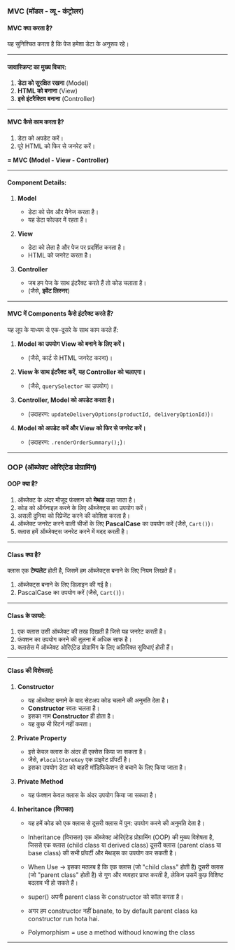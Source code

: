### MVC (मॉडल - व्यू - कंट्रोलर)

#### **MVC क्या करता है?**
यह सुनिश्चित करता है कि पेज हमेशा डेटा के अनुरूप रहे।  

---

#### **जावास्क्रिप्ट का मुख्य विचार:**
1. **डेटा को सुरक्षित रखना** (Model)  
2. **HTML को बनाना** (View)  
3. **इसे इंटरैक्टिव बनाना** (Controller)  

---

#### **MVC कैसे काम करता है?**
1. डेटा को अपडेट करें।  
2. पूरे HTML को फिर से जनरेट करें।  

**= MVC (Model - View - Controller)**  

---

#### **Component Details**:
1. **Model**  
   - डेटा को सेव और मैनेज करता है।  
   - यह डेटा फोल्डर में रहता है।  

2. **View**  
   - डेटा को लेता है और पेज पर प्रदर्शित करता है।  
   - HTML को जनरेट करता है।  

3. **Controller**  
   - जब हम पेज के साथ इंटरैक्ट करते हैं तो कोड चलाता है।  
   - (जैसे, **इवेंट लिस्नर**)  

---

#### **MVC में Components कैसे इंटरैक्ट करते हैं?**
यह लूप के माध्यम से एक-दूसरे के साथ काम करते हैं:

1. **Model का उपयोग View को बनाने के लिए करें।**  
   - (जैसे, कार्ट से HTML जनरेट करना)।  
   
2. **View के साथ इंटरैक्ट करें, यह Controller को चलाएगा।**  
   - (जैसे, `querySelector` का उपयोग)।  
   
3. **Controller, Model को अपडेट करता है।**  
   - (उदाहरण: `updateDeliveryOptions(productId, deliveryOptionId)`)।  
   
4. **Model को अपडेट करें और View को फिर से जनरेट करें।**  
   - (उदाहरण: `.renderOrderSummary();`)।  

---

### OOP (ऑब्जेक्ट ओरिएंटेड प्रोग्रामिंग)

#### **OOP क्या है?**
1. ऑब्जेक्ट के अंदर मौजूद फंक्शन को **मेथड** कहा जाता है।  
2. कोड को ऑर्गनाइज़ करने के लिए ऑब्जेक्ट्स का उपयोग करें।  
3. असली दुनिया को रिप्रेजेंट करने की कोशिश करता है।  
4. ऑब्जेक्ट जनरेट करने वाली चीजों के लिए **PascalCase** का उपयोग करें (जैसे, `Cart()`)।  
5. क्लास हमें ऑब्जेक्ट्स जनरेट करने में मदद करती है।  

---

#### **Class क्या है?**
क्लास एक **टेम्पलेट** होती है, जिसमें हम ऑब्जेक्ट्स बनाने के लिए नियम लिखते हैं।  
1. ऑब्जेक्ट्स बनाने के लिए डिज़ाइन की गई है।  
2. PascalCase का उपयोग करें (जैसे, `Cart()`)।  

---

#### **Class के फायदे:**
1. एक क्लास उसी ऑब्जेक्ट की तरह दिखती है जिसे यह जनरेट करती है।  
2. फंक्शन का उपयोग करने की तुलना में अधिक साफ है।  
3. क्लासेस में ऑब्जेक्ट ओरिएंटेड प्रोग्रामिंग के लिए अतिरिक्त सुविधाएं होती हैं।  

---

#### **Class की विशेषताएं:**

1. **Constructor**  
   - यह ऑब्जेक्ट बनाने के बाद सेटअप कोड चलाने की अनुमति देता है।  
   - **Constructor** स्वतः चलता है।  
   - इसका नाम **Constructor** ही होता है।  
   - यह कुछ भी रिटर्न नहीं करता।  

2. **Private Property**  
   - इसे केवल क्लास के अंदर ही एक्सेस किया जा सकता है।  
   - जैसे, `#localStoreKey` एक प्राइवेट प्रॉपर्टी है।  
   - इसका उपयोग डेटा को बाहरी मॉडिफिकेशन से बचाने के लिए किया जाता है।  

3. **Private Method**  
   - यह फंक्शन केवल क्लास के अंदर उपयोग किया जा सकता है।  

4. **Inheritance (विरासत)**  
   - यह हमें कोड को एक क्लास से दूसरी क्लास में पुन: उपयोग करने की अनुमति देता है।  

   - Inheritance (विरासत) एक ऑब्जेक्ट ओरिएंटेड प्रोग्रामिंग (OOP) की मुख्य विशेषता है, जिससे एक क्लास (child class या derived class) दूसरी क्लास (parent class या base class) की सभी प्रॉपर्टी और मेथड्स का उपयोग कर सकती है।

   - When Use -> इसका मतलब है कि एक क्लास (जो "child class" होती है) दूसरी क्लास (जो "parent class" होती है) से गुण और व्यवहार प्राप्त करती है, लेकिन उसमें कुछ विशिष्ट बदलाव भी हो सकते हैं।
   
   - super() अपनी parent class के constructor को कॉल करता है।
   - अगर हम constructor नहीं banate, to by default parent class ka constructor run hota hai.
   - Polymorphism = use a method withoud knowing the class
---